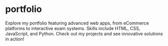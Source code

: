 # portfolio
Explore my portfolio featuring advanced web apps, from eCommerce platforms to interactive exam systems. Skills include HTML, CSS, JavaScript, and Python. Check out my projects and see innovative solutions in action!
